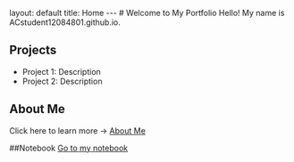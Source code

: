 layout: default
title: Home
--- # Welcome to My Portfolio Hello! My name is ACstudent12084801.github.io.
## Projects
- Project 1: Description
- Project 2: Description
## About Me
Click here to learn more → [About Me](about.md)

##Notebook
[Go to my notebook](notebook.mdd)
